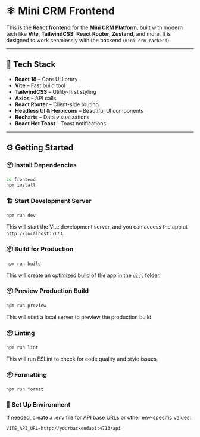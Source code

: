 # ⚛️ Mini CRM Frontend

This is the **React frontend** for the **Mini CRM Platform**, built with modern tech like **Vite**, **TailwindCSS**, **React Router**, **Zustand**, and more. It is designed to work seamlessly with the backend (`mini-crm-backend`).

---

## 🚀 Tech Stack

- **React 18** – Core UI library
- **Vite** – Fast build tool
- **TailwindCSS** – Utility-first styling
- **Axios** – API calls
- **React Router** – Client-side routing
- **Headless UI & Heroicons** – Beautiful UI components
- **Recharts** – Data visualizations
- **React Hot Toast** – Toast notifications

---

## ⚙️ Getting Started

### 📦 Install Dependencies

```bash
cd frontend
npm install
```

### 🏗️ Start Development Server

```bash
npm run dev
```
This will start the Vite development server, and you can access the app at `http://localhost:5173`.
### 📦 Build for Production

```bash
npm run build
```
This will create an optimized build of the app in the `dist` folder.
### 📦 Preview Production Build

```bash
npm run preview
```
This will start a local server to preview the production build.
### 📦 Linting

```bash
npm run lint
```
This will run ESLint to check for code quality and style issues.
### 📦 Formatting

```bash
npm run format
```
### 🔧 Set Up Environment
If needed, create a .env file for API base URLs or other env-specific values:

```
VITE_API_URL=http://yourbackendapi:4713/api
```